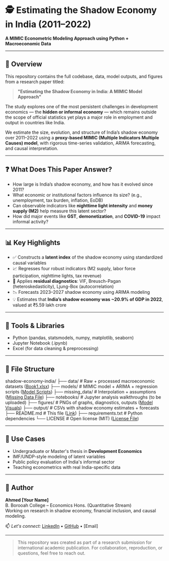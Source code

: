 # 🕵️ Estimating the Shadow Economy in India (2011–2022)  
**A MIMIC Econometric Modeling Approach using Python + Macroeconomic Data**

---

## 📌 Overview
This repository contains the full codebase, data, model outputs, and figures from a research paper titled:

> **"Estimating the Shadow Economy in India: A MIMIC Model Approach"**

The study explores one of the most persistent challenges in development economics — the **hidden or informal economy** — which remains outside the scope of official statistics yet plays a major role in employment and output in countries like India.

We estimate the size, evolution, and structure of India’s shadow economy over 2011–2022 using a **proxy-based MIMIC (Multiple Indicators Multiple Causes) model**, with rigorous time-series validation, ARIMA forecasting, and causal interpretation.

---

## ❓ What Does This Paper Answer?
- How large is India’s shadow economy, and how has it evolved since 2011?
- What economic or institutional factors influence its size? (e.g., unemployment, tax burden, inflation, EoDB)
- Can observable indicators like **nighttime light intensity** and **money supply (M2)** help measure this latent sector?
- How did major events like **GST**, **demonetization**, and **COVID-19** impact informal activity?

---

## 📊 Key Highlights
- ✅ Constructs a **latent index** of the shadow economy using standardized causal variables
- 📈 Regresses four robust indicators (M2 supply, labor force participation, nighttime lights, tax revenue)
- 🔬 Applies **residual diagnostics**: VIF, Breusch-Pagan (heteroskedasticity), Ljung-Box (autocorrelation)
- 📉 Forecasts 2023–2027 shadow economy using ARIMA modeling
- 💡 Estimates that **India’s shadow economy was ~20.9% of GDP in 2022**, valued at ₹5.59 lakh crore

---

## 🧰 Tools & Libraries
- Python (pandas, statsmodels, numpy, matplotlib, seaborn)
- Jupyter Notebook (.ipynb)
- Excel (for data cleaning & preprocessing)

---

## 📁 File Structure

shadow-economy-india/
├── data/                   # Raw + processed macroeconomic datasets ([Book1.xlsx](https://github.com/ahmedmujtaba24/Estimating-the-Shadow-Economy-in-India-A-MIMIC-Model-Approach/blob/main/Book1.xlsx))
├── models/                # MIMIC model + ARIMA + regression scripts ([Model Scripts](https://github.com/ahmedmujtaba24/Estimating-the-Shadow-Economy-in-India-A-MIMIC-Model-Approach/blob/main/Model))
├── missing_data/          # Interpolation + assumptions ([Missing Data File](https://github.com/ahmedmujtaba24/Estimating-the-Shadow-Economy-in-India-A-MIMIC-Model-Approach/blob/main/missing_data))
├── notebooks/             # Jupyter analysis walkthroughs (to be uploaded)
├── figures/               # PNGs of graphs, diagnostics, outputs ([Model Visuals](https://github.com/ahmedmujtaba24/Estimating-the-Shadow-Economy-in-India-A-MIMIC-Model-Approach/blob/main/model%20visuals))
├── output/                # CSVs with shadow economy estimates + forecasts
├── README.md              # This file ([Link](https://github.com/ahmedmujtaba24/Estimating-the-Shadow-Economy-in-India-A-MIMIC-Model-Approach))
├── requirements.txt       # Python dependencies
└── LICENSE                # Open license (MIT) ([License File](https://github.com/ahmedmujtaba24/Estimating-the-Shadow-Economy-in-India-A-MIMIC-Model-Approach/blob/main/Liscence))


---

## 📌 Use Cases
- Undergraduate or Master's thesis in **Development Economics**
- IMF/UNDP-style modeling of latent variables
- Public policy evaluation of India's informal sector
- Teaching econometrics with real India-specific data

---

## 👤 Author
**Ahmed [Your Name]**  
B. Borooah College – Economics Hons. (Quantitative Stream)  
Working on research in shadow economy, financial inclusion, and causal modeling.  

📫 *Let's connect:* [LinkedIn](https://www.linkedin.com/) • [GitHub](https://github.com/) • [Email]

---

> This repository was created as part of a research submission for international academic publication.
> For collaboration, reproduction, or questions, feel free to reach out.

